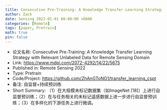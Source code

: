 ```yaml
---
title: Consecutive Pre-Training: A Knowledge Transfer Learning Strategy with Relevant Unlabeled Data for Remote Sensing Domain
author: Zack
date: Sensing 2022-01-01 00:00:00 +0800
categories: [Remote]
tags: [paper, Pretrain]
math: true
pin: false
---
```

- 论文名称: Consecutive Pre-Training: A Knowledge Transfer Learning Strategy with Relevant Unlabeled Data for Remote Sensing Domain
- Link: https://www.mdpi.com/2072-4292/14/22/5675
- Published in: Remote Sensing 2022
- Type: Pretrain
- Code/Project: https://github.com/ZhAnGToNG1/transfer_learning_cspt
- 备注: 自监督+持续预训练
- Short Summary: （1）在大规模未标记数据集（如ImageNet [18]）上进行自监督预训练；（2）在与任务相关的未标记遥感数据上进一步进行自监督预训练；（3）在多样化的下游任务上进行微调。
